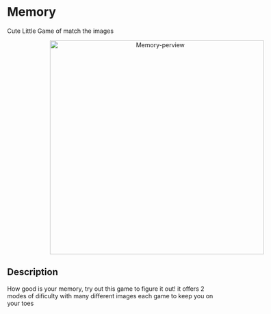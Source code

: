 # Memory

Cute Little Game of match the images

<div style="text-align:center">
    <a align="center" href="https://memory-game-1.herokuapp.com/index.html">
        <img src="header.gif" width="500" style="margin-left:100px;" align="center" alt="Memory-perview"/>
    </a>
</div>

## Description

How good is your memory, try out this game to figure it out! it offers 2 modes of dificulty with many
different images each game to keep you on your toes
